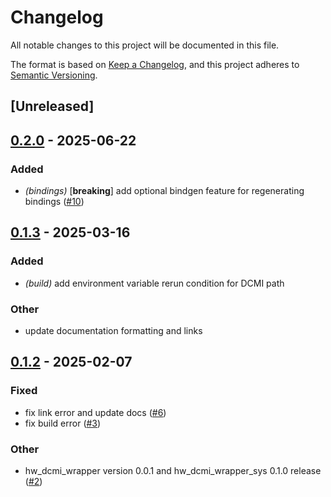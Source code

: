 # Changelog

All notable changes to this project will be documented in this file.

The format is based on [Keep a Changelog](https://keepachangelog.com/en/1.0.0/),
and this project adheres to [Semantic Versioning](https://semver.org/spec/v2.0.0.html).

## [Unreleased]

## [0.2.0](https://github.com/ZhuLegend/hw_dcmi_wrapper/compare/hw_dcmi_wrapper_sys-v0.1.3...hw_dcmi_wrapper_sys-v0.2.0) - 2025-06-22

### Added

- *(bindings)* [**breaking**] add optional bindgen feature for regenerating bindings ([#10](https://github.com/ZhuLegend/hw_dcmi_wrapper/pull/10))

## [0.1.3](https://github.com/ZhuLegend/hw_dcmi_wrapper/compare/hw_dcmi_wrapper_sys-v0.1.2...hw_dcmi_wrapper_sys-v0.1.3) - 2025-03-16

### Added

- *(build)* add environment variable rerun condition for DCMI path

### Other

- update documentation formatting and links

## [0.1.2](https://github.com/ZhuLegend/hw_dcmi_wrapper/compare/hw_dcmi_wrapper_sys-v0.1.1...hw_dcmi_wrapper_sys-v0.1.2) - 2025-02-07

### Fixed

- fix link error and update docs ([#6](https://github.com/ZhuLegend/hw_dcmi_wrapper/pull/6))
- fix build error ([#3](https://github.com/ZhuLegend/hw_dcmi_wrapper/pull/3))

### Other

- hw_dcmi_wrapper version 0.0.1 and hw_dcmi_wrapper_sys 0.1.0 release ([#2](https://github.com/ZhuLegend/hw_dcmi_wrapper/pull/2))
